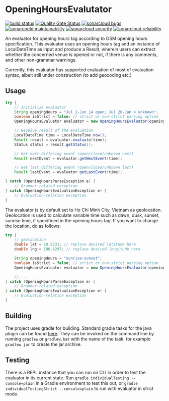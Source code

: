 # **OpeningHoursEvalutator** #

[![build status](https://github.com/goodudetheboy/OpeningHoursEvaluator/actions/workflows/gradle.yml/badge.svg)](https://github.com/goodudetheboy/OpeningHoursEvaluator/actions)
[![Quality Gate Status](https://sonarcloud.io/api/project_badges/measure?project=goodudetheboy_OpeningHoursEvaluator&metric=alert_status)](https://sonarcloud.io/dashboard?id=goodudetheboy_OpeningHoursEvaluator)
[![sonarcloud bugs](https://sonarcloud.io/api/project_badges/measure?project=goodudetheboy_OpeningHoursEvaluator&metric=bugs)](https://sonarcloud.io/component_measures?id=goodudetheboy_OpeningHoursEvaluator&metric=bugs)
[![sonarcould maintainability](https://sonarcloud.io/api/project_badges/measure?project=goodudetheboy_OpeningHoursEvaluator&metric=sqale_rating)](https://sonarcloud.io/component_measures?id=goodudetheboy_OpeningHoursEvaluator&metric=Maintainability)
[![sonarcloud security](https://sonarcloud.io/api/project_badges/measure?project=goodudetheboy_OpeningHoursEvaluator&metric=security_rating)](https://sonarcloud.io/component_measures?id=goodudetheboy_OpeningHoursEvaluator&metric=Security)
[![sonarcloud reliability](https://sonarcloud.io/api/project_badges/measure?project=goodudetheboy_OpeningHoursEvaluator&metric=reliability_rating)](https://sonarcloud.io/component_measures?id=goodudetheboy_OpeningHoursEvaluator&metric=Reliability)

An evaluator for opening hours tag according to OSM opening hours specification. This evaluator uses an opening hours tag and an instance of LocalDateTime as input and produce a Result, wherein users can extract whether the concerned venue is opened or not, if there is any comments, and other non-grammar warnings.

Currently, this evaluator has supported evaluation of most of evaluation syntax, albeit still under construction (to add geocoding etc.)

## Usage ##

``` java
try {
    // Initialize evaluator
    String openingHours = "Jul 2-Jun 14 open; Jul 20-Jun 4 unknown";
    boolean isStrict = false; // strict or non-strict parsing option
    OpeningHoursEvaluator evaluator = new OpeningHoursEvaluator(openingHours, isStrict);

    // Receive result of the evaluation
    LocalDateTime time = LocalDateTime.now();
    Result result = evaluator.evaluate(time);
    Status status = result.getStatus();

    // Get next differing event (open/close/unknown next)
    Result nextEvent = evaluator.getNextEvent(time);

    // Get last differing event (open/close/unknown last)
    Result lastEvent = evaluator.getLastEvent(time);

} catch (OpeningHoursParseException e) {
    // Grammar-related exception
} catch (OpeningHoursEvaluationException e) {
    // Evaluation-relation exception
}
```

The evaluator is by default set to Ho Chi Minh City, Vietnam as geolocation. Geolocation is used to calculate variable time such as dawn, dusk, sunset, sunrise time, if specificed in the opening hours tag. If you want to change the location, do as follows:

``` java
try {
    // geolocation
    double lat = 10.8231; // replace desired latitude here
    double lng = 106.6297; // replace desired longitude here

    String openingHours = "sunrise-sunset";
    boolean isStrict = false; // strict or non-strict parsing option
    OpeningHoursEvaluator evaluator = new OpeningHoursEvaluator(openingHours, isStrict, lat, lng);

    //....
} catch (OpeningHoursParseException e) {
    // Grammar-related exception
} catch (OpeningHoursEvaluationException e) {
    // Evaluation-relation exception
}
```

## Building ##

The project uses gradle for building. Standard gradle tasks for the java plugin can be found [here](https://docs.gradle.org/current/userguide/java_plugin.html). They can be invoked on the command line by running `gradlew` or `gradlew.bat` with the name of the task, for example `gradlew jar` to create the jar archive.

## Testing ##

There is a REPL instance that you can run on CLI in order to test the evaluator in its current state. Run `gradle individualTesting --console=plain` in a Gradle environment  to test this out, or `gradle individualTestingStrict --console=plain` to run with evaluator in strict mode.

